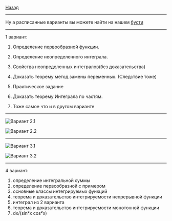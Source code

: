[Назад](../mathan.md)
***
Ну а расписанные варианты вы можете найти на нашем [бусти](https://boosty.to/starsresearch)
***
1 вариант:

1. Определение первообразной функции.

2. Определение неопределенного интеграла.

3. Свойства неопределенных интегралов(без доказательства)

4. Доказать теорему метод замены переменных. (Следствие тоже)

5. Практическое задание

6. Доказать теорему Интеграла по частям.

7. Тоже самое что и в другом варианте
***
![Вариант 2.1](https://github.com/user-attachments/assets/2732c1cf-bd85-465b-a1e8-eec8713bdde1)

![Вариант 2.2](https://github.com/user-attachments/assets/e61e731d-5d0d-4fdb-ad19-e5ffc5590679)
***
![Вариант 3.1](https://github.com/user-attachments/assets/f8432f7d-0833-45b2-9cd2-52d0eeffa4a9)

![Вариант 3.2](https://github.com/user-attachments/assets/3a2f707d-fca1-463f-ae56-89eeb9a3ede7)

***
4 вариант:
1. определение интегральной суммы 
2. определение первообразной с примером 
3. основные классы интегрируемых функций 
4. теорема и доказательство интегрируемости непрерывной функции
5. интеграл из 2 варианта
6. теорема и доказательство интегрируемости монотонной функции
7. dx/(sin²x cos²x)

